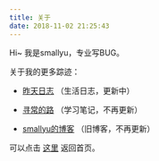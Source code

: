 ```yaml
---
title: 关于
date: 2018-11-02 21:25:43
---
```


Hi~ 我是smallyu，专业写BUG。

关于我的更多踪迹：

- [昨天日志](https://www.yuque.com/smallyu/daily) （生活日志，更新中）

- [寻常的路](https://www.yuque.com/smallyu/summary) （学习笔记，不再更新）

- [smallyu的博客](http://oldblog.smallyu.net/) （旧博客，不再更新）

可以点击 [这里](/) 返回首页。